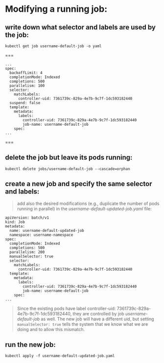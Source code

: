 # Modifying a running job:
## write down what selector and labels are used by the job:

``kubectl get job username-default-job -o yaml``

===
```
...
spec:
  backoffLimit: 4
  completionMode: Indexed
  completions: 500
  parallelism: 100
  selector:
    matchLabels:
      controller-uid: 7361739c-829a-4e7b-9c7f-1dc593182440
  suspend: false
  template:
    metadata:
      labels:
        controller-uid: 7361739c-829a-4e7b-9c7f-1dc593182440
        job-name: username-default-job
    spec:
...
```
===

## delete the job but leave its pods running:

``kubectl delete jobs/username-default-job --cascade=orphan``

## create a new job and specify the same selector and labels:
> add also the desired modifications (e.g., duplicate the number of pods running in parallel) in the *username-default-updated-job.yaml* file:

```
apiVersion: batch/v1
kind: Job
metadata:
  name: username-default-updated-job
  namespace: username-namespace
spec:
  completionMode: Indexed
  completions: 500
  parallelism: 200
  manualSelector: true
  selector:
    matchLabels:
      controller-uid: 7361739c-829a-4e7b-9c7f-1dc593182440
  template:
    metadata:
      labels:
        controller-uid: 7361739c-829a-4e7b-9c7f-1dc593182440
        job-name: username-default-job
    spec:
...
```

> Since the existing pods have label controller-uid: 7361739c-829a-4e7b-9c7f-1dc593182440, they are controlled by job *username-default-job* as well.
> The new job will have a different uid, but setting ``manualSelector: true`` tells the system that we know what we are doing and to allow this mismatch.

## run the new job:

``kubectl apply -f username-default-updated-job.yaml``